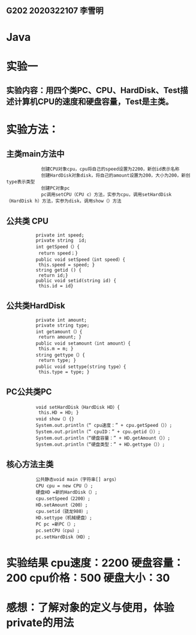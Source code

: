 ## G202 2020322107 李雪明 
# Java
# 实验一
## 实验内容：用四个类PC、CPU、HardDisk、Test描述计算机CPU的速度和硬盘容量，Test是主类。
# 实验方法：
## 主类main方法中
                 创建CPU对象cpu，cpu将自己的speed设置为2200，新创id表示名称
                 创建HardDisk对象disk，将自己的amount设置为200，大小为200，新创type表示类型
                 创建PC对象pc
                 pc调用setCPU（CPU c）方法，实参为cpu，调用setHardDisk（HardDisk h）方法，实参为disk，调用show（）方法
## 公共类 CPU 
               private int speed;
               private string  id;
               int getSpeed（）{
                return speed；} 
               public void setSpeed（int speed）{
                this.speed = speed; }
               string getid () {
                return id;} 
               public void setid(string id) {
                this.id = id}           
## 公共类HardDisk 
               private int amount; 
               private string type; 
               int getamount（）{
                return amount; } 
               public void setamount（int amount）{
                this.m = m; }
               string gettype（）{
                return type; } 
               public void settype(string type）{
                this.type = type; }
##  PC公共类PC 
               void setHardDisk（HardDisk HD）{
                this.HD = HD; } 
               void show（）{}
               System.out.println（“ cpu速度：” + cpu.getSpeed（））; 
               System.out.println（“ cpuID：” + cpu.getid（））; 
               System.out.println（“硬盘容量：” + HD.getAmount（））;
               System.out.println（“硬盘类型：” + HD.gettype（））;

## 核心方法主类
               公共静态void main（字符串[] args）
               CPU cpu = new CPU（）;
               硬盘HD =新的HardDisk（）;
               cpu.setSpeed（2200）;
               HD.setAmount（200）; 
               cpu.setid（骁龙980）; 
               HD.settype（机械硬盘）; 
               PC pc =新PC（）;
               pc.setCPU（cpu）;
               pc.setHardDisk（HD）; 
                                                      
# 实验结果 cpu速度：2200  硬盘容量：200  cpu价格：500  硬盘大小：30   
# 感想：了解对象的定义与使用，体验private的用法
